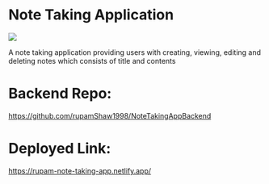 # Note Taking Application

<img src="/public/screenshot.jpeg" />

<p>A note taking application providing users with creating, viewing, editing and deleting notes which consists of title and contents</p>

# Backend Repo:
<a href="https://github.com/rupamShaw1998/NoteTakingAppBackend">https://github.com/rupamShaw1998/NoteTakingAppBackend</a>

# Deployed Link:
<a href="https://rupam-note-taking-app.netlify.app/">https://rupam-note-taking-app.netlify.app/</a>


 
 
